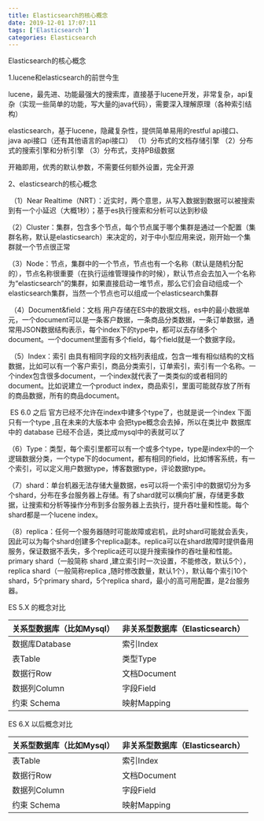```yaml
---
title: Elasticsearch的核心概念
date: 2019-12-01 17:07:11
tags: ['Elasticsearch']
categories: Elasticsearch
---
```


Elasticsearch的核心概念

1.lucene和elasticsearch的前世今生

​       lucene，最先进、功能最强大的搜索库，直接基于lucene开发，非常复杂，api复杂（实现一些简单的功能，写大量的java代码），需要深入理解原理（各种索引结构）

elasticsearch，基于lucene，隐藏复杂性，提供简单易用的restful api接口、java api接口（还有其他语言的api接口）
（1）分布式的文档存储引擎
（2）分布式的搜索引擎和分析引擎
（3）分布式，支持PB级数据

开箱即用，优秀的默认参数，不需要任何额外设置，完全开源

2、elasticsearch的核心概念

​      （1）Near Realtime（NRT）：近实时，两个意思，从写入数据到数据可以被搜索到有一个小延迟（大概1秒）；基于es执行搜索和分析可以达到秒级

​       （2）Cluster：集群，包含多个节点，每个节点属于哪个集群是通过一个配置（集群名称，默认是elasticsearch）来决定的，对于中小型应用来说，刚开始一个集群就一个节点很正常

​        （3）Node：节点，集群中的一个节点，节点也有一个名称（默认是随机分配的），节点名称很重要（在执行运维管理操作的时候），默认节点会去加入一个名称为“elasticsearch”的集群，如果直接启动一堆节点，那么它们会自动组成一个elasticsearch集群，当然一个节点也可以组成一个elasticsearch集群

​        （4）Document&field：文档 用户存储在ES中的数据文档，es中的最小数据单元，一个document可以是一条客户数据，一条商品分类数据，一条订单数据，通常用JSON数据结构表示，每个index下的type中，都可以去存储多个document。一个document里面有多个field，每个field就是一个数据字段。

​      （5）Index：索引 由具有相同字段的文档列表组成，包含一堆有相似结构的文档数据，比如可以有一个客户索引，商品分类索引，订单索引，索引有一个名称。一个index包含很多document，一个index就代表了一类类似的或者相同的document。比如说建立一个product index，商品索引，里面可能就存放了所有的商品数据，所有的商品document。

​       ES 6.0 之后 官方已经不允许在index中建多个type了，也就是说一个index 下面只有一个type ,且在未来的大版本中 会把type概念会去掉，所以在类比中 数据库中的 database 已经不合适，类比成mysql中的表就可以了

​       （6）Type：类型，每个索引里都可以有一个或多个type，type是index中的一个逻辑数据分类，一个type下的document，都有相同的field，比如博客系统，有一个索引，可以定义用户数据type，博客数据type，评论数据type。

​      （7）shard：单台机器无法存储大量数据，es可以将一个索引中的数据切分为多个shard，分布在多台服务器上存储。有了shard就可以横向扩展，存储更多数据，让搜索和分析等操作分布到多台服务器上去执行，提升吞吐量和性能。每个shard都是一个lucene index。

​    （8）replica：任何一个服务器随时可能故障或宕机，此时shard可能就会丢失，因此可以为每个shard创建多个replica副本。replica可以在shard故障时提供备用服务，保证数据不丢失，多个replica还可以提升搜索操作的吞吐量和性能。primary shard（一般简称 shard ,建立索引时一次设置，不能修改，默认5个），replica shard（一般简称replica ,随时修改数量，默认1个），默认每个索引10个shard，5个primary shard，5个replica shard，最小的高可用配置，是2台服务器。

ES 5.X 的概念对比

| 关系型数据库（比如Mysql） | 非关系型数据库（Elasticsearch） |
| ------------------------- | ------------------------------- |
| 数据库Database            | 索引Index                       |
| 表Table                   | 类型Type                        |
| 数据行Row                 | 文档Document                    |
| 数据列Column              | 字段Field                       |
| 约束 Schema               | 映射Mapping                     |

ES 6.X 以后概念对比

| 关系型数据库（比如Mysql） | 非关系型数据库（Elasticsearch） |
| ------------------------- | ------------------------------- |
| 表Table                   | 索引Index                       |
| 数据行Row                 | 文档Document                    |
| 数据列Column              | 字段Field                       |
| 约束 Schema               | 映射Mapping                     |



